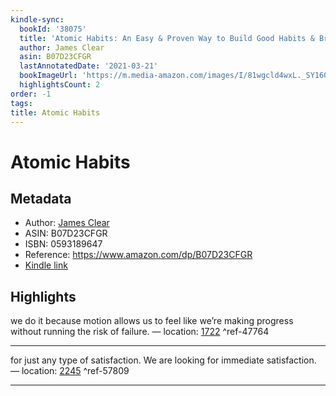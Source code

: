 ```yaml
---
kindle-sync:
  bookId: '38075'
  title: 'Atomic Habits: An Easy & Proven Way to Build Good Habits & Break Bad Ones'
  author: James Clear
  asin: B07D23CFGR
  lastAnnotatedDate: '2021-03-21'
  bookImageUrl: 'https://m.media-amazon.com/images/I/81wgcld4wxL._SY160.jpg'
  highlightsCount: 2
order: -1
tags: 
title: Atomic Habits
---
```


# Atomic Habits

## Metadata

* Author: [James Clear](https://www.amazon.com/James-Clear/e/B07DJTJC3X/ref=dp_byline_cont_ebooks_1)
* ASIN: B07D23CFGR
* ISBN: 0593189647
* Reference: https://www.amazon.com/dp/B07D23CFGR
* [Kindle link](kindle://book?action=open&asin=B07D23CFGR)

## Highlights

we do it because motion allows us to feel like we’re making progress without running the risk of failure. — location: [1722](kindle://book?action=open&asin=B07D23CFGR&location=1722) ^ref-47764

---
for just any type of satisfaction. We are looking for immediate satisfaction. — location: [2245](kindle://book?action=open&asin=B07D23CFGR&location=2245) ^ref-57809

---
